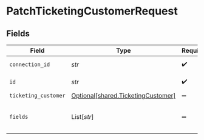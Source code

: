 # PatchTicketingCustomerRequest


## Fields

| Field                                                                          | Type                                                                           | Required                                                                       | Description                                                                    |
| ------------------------------------------------------------------------------ | ------------------------------------------------------------------------------ | ------------------------------------------------------------------------------ | ------------------------------------------------------------------------------ |
| `connection_id`                                                                | *str*                                                                          | :heavy_check_mark:                                                             | ID of the connection                                                           |
| `id`                                                                           | *str*                                                                          | :heavy_check_mark:                                                             | ID of the Customer                                                             |
| `ticketing_customer`                                                           | [Optional[shared.TicketingCustomer]](../../models/shared/ticketingcustomer.md) | :heavy_minus_sign:                                                             | N/A                                                                            |
| `fields`                                                                       | List[*str*]                                                                    | :heavy_minus_sign:                                                             | Comma-delimited fields to return                                               |